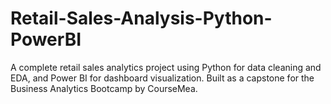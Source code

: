 # Retail-Sales-Analysis-Python-PowerBI
A complete retail sales analytics project using Python for data cleaning and EDA, and Power BI for dashboard visualization. Built as a capstone for the Business Analytics Bootcamp by CourseMea.
